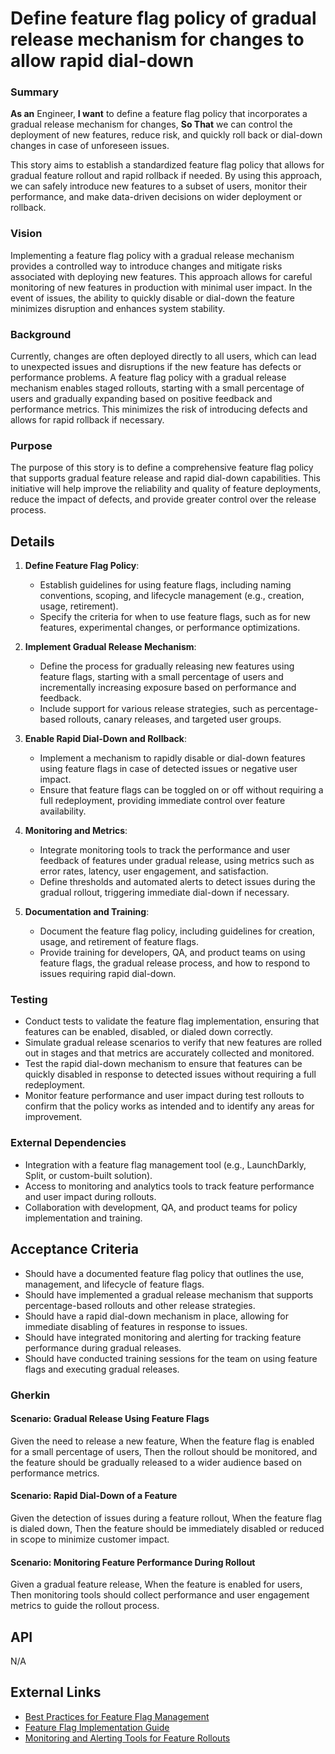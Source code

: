 
# Define feature flag policy of gradual release mechanism for changes to allow rapid dial-down
### Summary
**As an** Engineer, **I want** to define a feature flag policy that incorporates a gradual release mechanism for changes, **So That** we can control the deployment of new features, reduce risk, and quickly roll back or dial-down changes in case of unforeseen issues.

This story aims to establish a standardized feature flag policy that allows for gradual feature rollout and rapid rollback if needed. By using this approach, we can safely introduce new features to a subset of users, monitor their performance, and make data-driven decisions on wider deployment or rollback.

### Vision
Implementing a feature flag policy with a gradual release mechanism provides a controlled way to introduce changes and mitigate risks associated with deploying new features. This approach allows for careful monitoring of new features in production with minimal user impact. In the event of issues, the ability to quickly disable or dial-down the feature minimizes disruption and enhances system stability.

### Background
Currently, changes are often deployed directly to all users, which can lead to unexpected issues and disruptions if the new feature has defects or performance problems. A feature flag policy with a gradual release mechanism enables staged rollouts, starting with a small percentage of users and gradually expanding based on positive feedback and performance metrics. This minimizes the risk of introducing defects and allows for rapid rollback if necessary.

### Purpose
The purpose of this story is to define a comprehensive feature flag policy that supports gradual feature release and rapid dial-down capabilities. This initiative will help improve the reliability and quality of feature deployments, reduce the impact of defects, and provide greater control over the release process.

## Details
1. **Define Feature Flag Policy**:
    - Establish guidelines for using feature flags, including naming conventions, scoping, and lifecycle management (e.g., creation, usage, retirement).
    - Specify the criteria for when to use feature flags, such as for new features, experimental changes, or performance optimizations.

2. **Implement Gradual Release Mechanism**:
    - Define the process for gradually releasing new features using feature flags, starting with a small percentage of users and incrementally increasing exposure based on performance and feedback.
    - Include support for various release strategies, such as percentage-based rollouts, canary releases, and targeted user groups.

3. **Enable Rapid Dial-Down and Rollback**:
    - Implement a mechanism to rapidly disable or dial-down features using feature flags in case of detected issues or negative user impact.
    - Ensure that feature flags can be toggled on or off without requiring a full redeployment, providing immediate control over feature availability.

4. **Monitoring and Metrics**:
    - Integrate monitoring tools to track the performance and user feedback of features under gradual release, using metrics such as error rates, latency, user engagement, and satisfaction.
    - Define thresholds and automated alerts to detect issues during the gradual rollout, triggering immediate dial-down if necessary.

5. **Documentation and Training**:
    - Document the feature flag policy, including guidelines for creation, usage, and retirement of feature flags.
    - Provide training for developers, QA, and product teams on using feature flags, the gradual release process, and how to respond to issues requiring rapid dial-down.

### Testing
- Conduct tests to validate the feature flag implementation, ensuring that features can be enabled, disabled, or dialed down correctly.
- Simulate gradual release scenarios to verify that new features are rolled out in stages and that metrics are accurately collected and monitored.
- Test the rapid dial-down mechanism to ensure that features can be quickly disabled in response to detected issues without requiring a full redeployment.
- Monitor feature performance and user impact during test rollouts to confirm that the policy works as intended and to identify any areas for improvement.

### External Dependencies
- Integration with a feature flag management tool (e.g., LaunchDarkly, Split, or custom-built solution).
- Access to monitoring and analytics tools to track feature performance and user impact during rollouts.
- Collaboration with development, QA, and product teams for policy implementation and training.

## Acceptance Criteria
- Should have a documented feature flag policy that outlines the use, management, and lifecycle of feature flags.
- Should have implemented a gradual release mechanism that supports percentage-based rollouts and other release strategies.
- Should have a rapid dial-down mechanism in place, allowing for immediate disabling of features in response to issues.
- Should have integrated monitoring and alerting for tracking feature performance during gradual releases.
- Should have conducted training sessions for the team on using feature flags and executing gradual releases.

### Gherkin
#### Scenario: Gradual Release Using Feature Flags
Given the need to release a new feature,
When the feature flag is enabled for a small percentage of users,
Then the rollout should be monitored, and the feature should be gradually released to a wider audience based on performance metrics.

#### Scenario: Rapid Dial-Down of a Feature
Given the detection of issues during a feature rollout,
When the feature flag is dialed down,
Then the feature should be immediately disabled or reduced in scope to minimize customer impact.

#### Scenario: Monitoring Feature Performance During Rollout
Given a gradual feature release,
When the feature is enabled for users,
Then monitoring tools should collect performance and user engagement metrics to guide the rollout process.

## API
N/A

## External Links
- [Best Practices for Feature Flag Management](#)
- [Feature Flag Implementation Guide](#)
- [Monitoring and Alerting Tools for Feature Rollouts](#)
